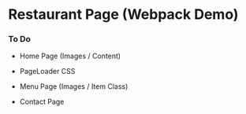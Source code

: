 #  Restaurant Page (Webpack Demo)

### To Do ###
- Home Page (Images / Content)
- PageLoader CSS

- Menu Page (Images / Item Class)

- Contact Page
